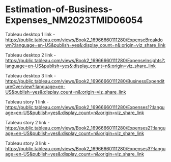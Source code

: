 # Estimation-of-Business-Expenses_NM2023TMID06054


Tableau desktop 1 link -https://public.tableau.com/views/Book2_16966660111280/ExpenseBreakdown?:language=en-US&publish=yes&:display_count=n&:origin=viz_share_link

Tableau desktop 2 link - https://public.tableau.com/views/Book2_16966660111280/ExpenseInsights?:language=en-US&publish=yes&:display_count=n&:origin=viz_share_link

Tableau desktop 3 link -https://public.tableau.com/views/Book2_16966660111280/BusinessExpenditureOverview?:language=en-US&publish=yes&:display_count=n&:origin=viz_share_link

Tableau story 1 link -https://public.tableau.com/views/Book2_16966660111280/Expenses1?:language=en-US&publish=yes&:display_count=n&:origin=viz_share_link

Tableau story 2 link -https://public.tableau.com/views/Book2_16966660111280/Expenses2?:language=en-US&publish=yes&:display_count=n&:origin=viz_share_link

Tableau story 3 link -https://public.tableau.com/views/Book2_16966660111280/Expenses3?:language=en-US&publish=yes&:display_count=n&:origin=viz_share_link

